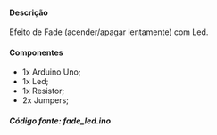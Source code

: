 #### Descrição
Efeito de Fade (acender/apagar lentamente) com Led.

#### Componentes

 - 1x Arduino Uno;
 - 1x Led;
 - 1x Resistor;
 - 2x Jumpers;

##### Código fonte: fade_led.ino
